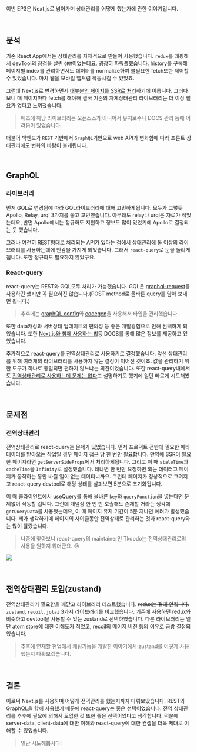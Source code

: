 이번 EP3은 Next.js로 넘어가며 상태관리를 어떻게 했는가에 관한 이야기입니다.

<br/>

## 분석

기존 React App에서는 상태관리를 자체적으로 만들어 사용했습니다.  `redux`를 래핑해서 devTool의 장점을 살린 `ORM`이었는데요. 굉장히 파워풀했습니다. history를 구독해 페이지별 index를 관리하면서도 데이터를 normalize하여 불필요한 fetch또한 제어할 수 있었습니다. 마치 웹을 모바일 앱처럼 작동시킬 수 있었죠.

그런데 Next.js로 변경하면서 [대부분의 페이지를 SSR로 처리](https://velog.io/@_woogie/React%EC%97%90%EC%84%9C-Next.js%EB%A1%9C-MigrationEP2-%EA%B3%BC%EC%97%B0-%EC%9D%B4%EA%B2%8C-%EC%98%AC%EB%B0%94%EB%A5%B8-%EC%84%A0%ED%83%9D%EC%9D%BC%EA%B9%8C-feat.-Auth#getserversideprops)하기에 이릅니다. 그러다보니 매 페이지마다 fetch를 해야해 결국 기존의 자체상태관리 라이브러리는 더 이상 필요가 없다고 느껴졌습니다. 

> 애초에 해당 라이브러리는 오픈소스가 아니어서 유지보수나 DOCS 관리 등에 어려움이 있었습니다.

더불어 백엔드가 `REST` 기반에서 `GraphQL`기반으로 web API가 변화함에 따라 프론트 상태관리에도 변화의 바람이 불게됩니다.

<br/>

## GraphQL

### 라이브러리

먼저 GQL로 변경됨에 따라 GQL라이브러리에 대해 고민하게됩니다. 모두가 그렇듯 Apollo, Relay, urql 3가지를 놓고 고민했습니다. 아무래도 relay나 urql은 자료가 적었는데요, 반면 Apollo에서는 정규화도 지원하고 정보도 많이 있었기에 Apollo로 결정되는 듯 했습니다.

그러나 여전히 REST형태로 처리되는 API가 있다는 점에서 상태관리에 둘 이상의 라이브러리를 사용하는데에 반감을 가지게 되었습니다. 그래서 `react-query`로 눈을 돌리게 됩니다. 또한 정규화도 필요하지 않았구요.

### React-query

react-query는 REST와 GQL모두 처리가 가능했습니다. GQL은 [graphql-request](https://www.npmjs.com/package/graphql-request)를 사용하긴 했지만 꼭 필요하진 않습니다.(POST method로 올바른 query를 담아 보내면 됩니다.)

> 추후에는 [graphQL config](https://the-guild.dev/graphql/config)와 [codegen](https://the-guild.dev/graphql/codegen)을 사용해서 타입을 관리했습니다.
> 

또한 data캐싱과 서버상태 업데이트의 편의성 등 좋은 개발경험으로 인해 선택하게 되었습니다. 또한 [Next.js와 함께 사용하는 법](https://tanstack.com/query/v4/docs/react/examples/react/nextjs)등 DOCS를 통해 많은 정보를 제공하고 있었습니다.

추가적으로 react-query를 전역상태관리로 사용하기로 결정했습니다. 앞선 상태관리를 위해 여러개의 라이브러리를 사용하지 않는 결정이 이어진 것이죠. 값을 관리하기 위한 도구가 하나로 통일되면 편하지 않느냐는 의견이었습니다. 또한 react-query내에서도 [전역상태관리로 사용하는데 문제는 없다](https://tanstack.com/query/v4/docs/react/guides/does-this-replace-client-state)고 설명하기도 했기에 일단 빠르게 시도해봤습니다.

<br/>

## 문제점

### 전역상태관리

전역상태관리로 react-query는 문제가 있었습니다. 먼저 프로덕트 전반에 필요한 메타데이터를 받아오는 작업일 경우 페이지 접근 당 한 번만 필요합니다. 만약에 SSR이 필요한 페이지라면 `getServerSideProps`에서 처리하게됩니다. 그리고 이 때 `staleTime`과 `cacheTime`을 `Infinity`로 설정했습니다. 왜냐면 한 번만 요청하면 되는 데이터고 페이지가 동작하는 동안 바뀔 일이 없는 데이터니까요. 그런데 페이지가 정상적으로 그려지고 react-query devtool로 해당 상태를 살펴보면 5분으로 초기화됩니다. 

이 때 클라이언트에서 useQuery를 통해 올바른 `key`와 `queryFunction`을 넣는다면 문제없이 작동할 겁니다. 그런데 개념상 한 번 만 호출해도 존재할 거라는 생각에 `getQueryData`를 사용했는데요, 이 때 페이지 유지 기간이 5분 지나면 에러가 발생했습니다. 제가 생각하기에 페이지의 사이클동안 전역상태로 관리하는 것과 react-query와는 많이 달랐습니다.

> 나중에 찾아보니 react-query의 maintainer인 Tkdodo는 전역상태관리로의 사용을 원하지 않더군요. 😢
> 

![](https://velog.velcdn.com/images/_woogie/post/c07335e1-d33d-43ca-acbd-7949afa8f533/image.png)

<br/>

## 전역상태관리 도입(zustand)

전역상태관리가 필요함을 깨닫고 라이브러리 테스트했습니다. ~~redux는 절대 안됩니다.~~ `zustand`, `recoil`, `jotai` 3가지 라이브러리를 비교했습니다. 기존에 사용하던 redux와 비슷하고 devtool을 사용할 수 있는 zustand로 선택하였습니다. 다른 라이브러리는 일단 atom store에 대한 이해도가 적었고, recoil의 메이저 버전 등의 이유로 금방 결정되었습니다.

> 추후에 연재할 현업에서 채팅기능을 개발한 이야기에서 zustand를 어떻게 사용했는지 다뤄보겠습니다.

<br/>

## 결론

이로써 Next.js를 사용하며 어떻게 전역관리를 했는지까지 다뤄보았습니다. REST와 GraphQL을 함께 사용했기 때문에 react-query는 좋은 선택이었습니다. 전역 상태관리를 추후에 필요에 의해서 도입한 것 또한 좋은 선택이었다고 생각합니다. 덕분에 server-data, client-data에 대한 이해와 react-query에 대한 컨셉을 더욱 제대로 이해할 수 있었습니다.
> 일단 시도해봅시다!